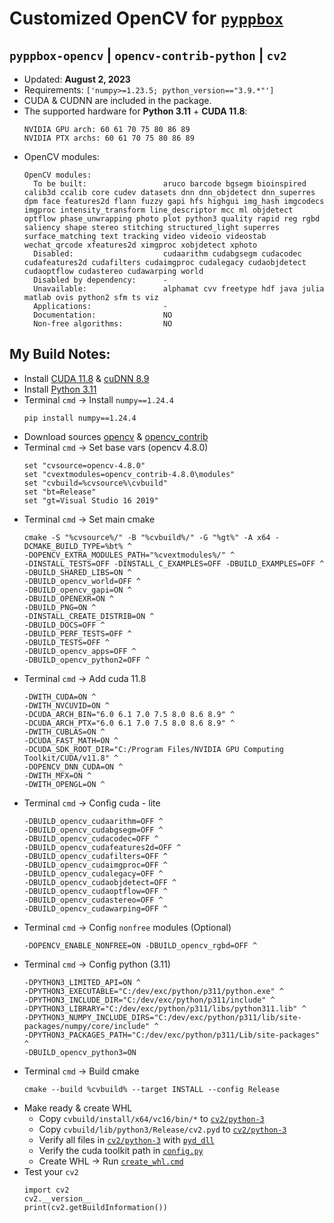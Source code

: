 # Customized OpenCV for [`pyppbox`](https://github.com/rathaumons/pyppbox)

##  `pyppbox-opencv` | `opencv-contrib-python` | `cv2`

* Updated: **August 2, 2023**
* Requirements: `['numpy>=1.23.5; python_version=="3.9.*"']`
* CUDA & CUDNN are included in the package.
* The supported hardware for **Python 3.11** + **CUDA 11.8**:
  ```
  NVIDIA GPU arch: 60 61 70 75 80 86 89
  NVIDIA PTX archs: 60 61 70 75 80 86 89
  ```
* OpenCV modules:
  ```
  OpenCV modules:
    To be built:                 aruco barcode bgsegm bioinspired calib3d ccalib core cudev datasets dnn dnn_objdetect dnn_superres dpm face features2d flann fuzzy gapi hfs highgui img_hash imgcodecs imgproc intensity_transform line_descriptor mcc ml objdetect optflow phase_unwrapping photo plot python3 quality rapid reg rgbd saliency shape stereo stitching structured_light superres surface_matching text tracking video videoio videostab wechat_qrcode xfeatures2d ximgproc xobjdetect xphoto
    Disabled:                    cudaarithm cudabgsegm cudacodec cudafeatures2d cudafilters cudaimgproc cudalegacy cudaobjdetect cudaoptflow cudastereo cudawarping world
    Disabled by dependency:      -
    Unavailable:                 alphamat cvv freetype hdf java julia matlab ovis python2 sfm ts viz
    Applications:                -
    Documentation:               NO
    Non-free algorithms:         NO
  ```

## My Build Notes:

* Install [CUDA 11.8](https://developer.nvidia.com/cuda-downloads) & [cuDNN 8.9](https://developer.nvidia.com/rdp/cudnn-download)
* Install [Python 3.11](https://www.python.org/downloads/windows/)
* Terminal `cmd` -> Install `numpy==1.24.4`
  ```
  pip install numpy==1.24.4
  ```
* Download sources [opencv](https://github.com/opencv/opencv/tags) & [opencv_contrib](https://github.com/opencv/opencv_contrib/tags)
* Terminal `cmd` -> Set base vars (opencv 4.8.0)
  ```
  set "cvsource=opencv-4.8.0"
  set "cvextmodules=opencv_contrib-4.8.0\modules"
  set "cvbuild=%cvsource%\cvbuild"
  set "bt=Release"
  set "gt=Visual Studio 16 2019"
  ```
* Terminal `cmd` -> Set main cmake
  ```
  cmake -S "%cvsource%/" -B "%cvbuild%/" -G "%gt%" -A x64 -DCMAKE_BUILD_TYPE=%bt% ^
  -DOPENCV_EXTRA_MODULES_PATH="%cvextmodules%/" ^
  -DINSTALL_TESTS=OFF -DINSTALL_C_EXAMPLES=OFF -DBUILD_EXAMPLES=OFF ^
  -DBUILD_SHARED_LIBS=ON ^
  -DBUILD_opencv_world=OFF ^
  -DBUILD_opencv_gapi=ON ^
  -DBUILD_OPENEXR=ON ^
  -DBUILD_PNG=ON ^
  -DINSTALL_CREATE_DISTRIB=ON ^
  -DBUILD_DOCS=OFF ^
  -DBUILD_PERF_TESTS=OFF ^
  -DBUILD_TESTS=OFF ^
  -DBUILD_opencv_apps=OFF ^
  -DBUILD_opencv_python2=OFF ^
  ```
* Terminal `cmd` -> Add cuda 11.8
  ```
  -DWITH_CUDA=ON ^
  -DWITH_NVCUVID=ON ^
  -DCUDA_ARCH_BIN="6.0 6.1 7.0 7.5 8.0 8.6 8.9" ^
  -DCUDA_ARCH_PTX="6.0 6.1 7.0 7.5 8.0 8.6 8.9" ^
  -DWITH_CUBLAS=ON ^
  -DCUDA_FAST_MATH=ON ^
  -DCUDA_SDK_ROOT_DIR="C:/Program Files/NVIDIA GPU Computing Toolkit/CUDA/v11.8" ^
  -DOPENCV_DNN_CUDA=ON ^
  -DWITH_MFX=ON ^
  -DWITH_OPENGL=ON ^
  ```
* Terminal `cmd` -> Config cuda - lite
  ```
  -DBUILD_opencv_cudaarithm=OFF ^
  -DBUILD_opencv_cudabgsegm=OFF ^
  -DBUILD_opencv_cudacodec=OFF ^
  -DBUILD_opencv_cudafeatures2d=OFF ^
  -DBUILD_opencv_cudafilters=OFF ^
  -DBUILD_opencv_cudaimgproc=OFF ^
  -DBUILD_opencv_cudalegacy=OFF ^
  -DBUILD_opencv_cudaobjdetect=OFF ^
  -DBUILD_opencv_cudaoptflow=OFF ^
  -DBUILD_opencv_cudastereo=OFF ^
  -DBUILD_opencv_cudawarping=OFF ^
  ```
* Terminal `cmd` -> Config `nonfree` modules (Optional)
  ```
  -DOPENCV_ENABLE_NONFREE=ON -DBUILD_opencv_rgbd=OFF ^
  ```
* Terminal `cmd` -> Config python (3.11)
  ```
  -DPYTHON3_LIMITED_API=ON ^
  -DPYTHON3_EXECUTABLE="C:/dev/exc/python/p311/python.exe" ^
  -DPYTHON3_INCLUDE_DIR="C:/dev/exc/python/p311/include" ^
  -DPYTHON3_LIBRARY="C:/dev/exc/python/p311/libs/python311.lib" ^
  -DPYTHON3_NUMPY_INCLUDE_DIRS="C:/dev/exc/python/p311/lib/site-packages/numpy/core/include" ^
  -DPYTHON3_PACKAGES_PATH="C:/dev/exc/python/p311/Lib/site-packages" ^
  -DBUILD_opencv_python3=ON
  ```
* Terminal `cmd` -> Build cmake
  ```
  cmake --build %cvbuild% --target INSTALL --config Release
  ```
* Make ready & create WHL
  - Copy `cvbuild/install/x64/vc16/bin/*` to [`cv2/python-3`](cv2/python-3)
  - Copy `cvbuild/lib/python3/Release/cv2.pyd` to [`cv2/python-3`](cv2/python-3)
  - Verify all files in [`cv2/python-3`](cv2/python-3) with [`pyd_dll`](cv2/python-3/pyd_dll)
  - Verify the cuda toolkit path in [`config.py`](cv2/config.py)
  - Create WHL -> Run [`create_whl.cmd`](create_whl.cmd)
* Test your `cv2`
  ```
  import cv2
  cv2.__version__
  print(cv2.getBuildInformation()) 
  ```
